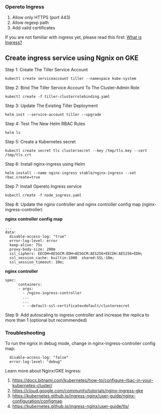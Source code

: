 ### Opereto Ingress

1. Allow only HTTPS (port 443)
1. Allow regexp path
1. Add valid certificates


If you are not familiar with ingress yet, please read this first: [What is Ingress?](https://kubernetes.io/docs/concepts/services-networking/ingress/#what-is-ingress)

## Create ingress service using Ngnix on GKE

Step 1: Create The Tiller Service Account
```console
kubectl create serviceaccount tiller --namespace kube-system
```

Step 2: Bind The Tiller Service Account To The Cluster-Admin Role
```console
kubectl create -f tiller-clusterrolebinding.yaml
```

Step 3: Update The Existing Tiller Deployment
```console
helm init --service-account tiller --upgrade
```

Step 4: Test The New Helm RBAC Rules
```console
helm ls
```

Step 5: Create a Kubernetes secret
```console
kubectl create secret tls clustersecret --key /tmp/tls.key --cert /tmp/tls.crt
```

Step 6: Install nginx-ingress using Helm 
```console
helm install --name nginx-ingress stable/nginx-ingress --set rbac.create=true
```

Step 7: Install Opereto Ingress service
```console
kubectl create -f node_ingress.yaml
```

Step 8: Update the nginx controller and nginx controller config map (nginx-ingress-controller)

**nginx controller config map**
```console
...
data:
  disable-access-log: "true"
  error-log-level: error
  keep-alive: 75s
  proxy-body-size: 200m
  ssl_ciphers: EECDH+AESGCM:EDH+AESGCM:AES256+EECDH:AES256+EDH;
  ssl_session_cache: builtin:1000  shared:SSL:10m;
  ssl_session_timeout: 10m;
```


**nginx controller**    
```console
spec:
      containers:
      - args:
        - /nginx-ingress-controller
        ...
        ...
        - --default-ssl-certificate=default/clustersecret      
```
Step 9: Add autoscaling to ingress controller and increase the replica to more than 1 (optional but recommended)


### Troubleshooting

To run the ngnix in debug mode, change in nginx-ingress-controller config map:

```console
  disable-access-log: "false"
  error-log-level: "debug"
```

Learn more about Nginx/GKE Ingress:
1. https://docs.bitnami.com/kubernetes/how-to/configure-rbac-in-your-kubernetes-cluster/
1. https://cloud.google.com/community/tutorials/nginx-ingress-gke
1. https://kubernetes.github.io/ingress-nginx/user-guide/nginx-configuration/configmap
1. https://kubernetes.github.io/ingress-nginx/user-guide/tls/
